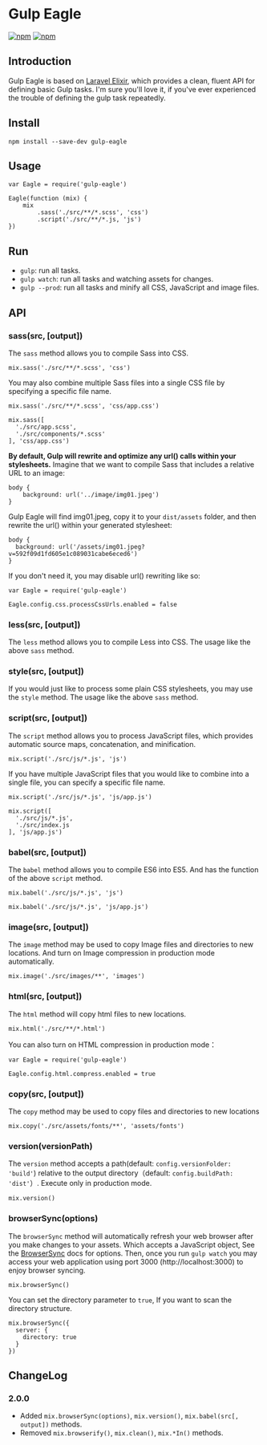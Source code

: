 # Gulp Eagle

[![npm](https://img.shields.io/npm/v/gulp-eagle.svg)](https://www.npmjs.com/package/gulp-eagle)
[![npm](https://img.shields.io/npm/dm/gulp-eagle.svg)](https://www.npmjs.com/package/gulp-eagle)

## Introduction

Gulp Eagle is based on [Laravel Elixir](https://github.com/laravel/elixir), which provides a clean, fluent API for defining basic Gulp tasks. I'm sure you'll love it, if you've ever experienced the trouble of defining the gulp task repeatedly.

## Install

```
npm install --save-dev gulp-eagle
```

## Usage

```
var Eagle = require('gulp-eagle')

Eagle(function (mix) {
    mix
        .sass('./src/**/*.scss', 'css')
        .script('./src/**/*.js, 'js')
})
```
    
## Run

- `gulp`: run all tasks.
- `gulp watch`: run all tasks and watching assets for changes.
- `gulp --prod`: run all tasks and minify all CSS, JavaScript and image files.
    
## API

### sass(src, [output])

The `sass` method allows you to compile Sass into CSS.

```
mix.sass('./src/**/*.scss', 'css')
```

You may also combine multiple Sass files into a single CSS file by specifying a specific file name.

```
mix.sass('./src/**/*.scss', 'css/app.css')

mix.sass([
  './src/app.scss',
  './src/components/*.scss'
], 'css/app.css')
```

**By default, Gulp will rewrite and optimize any url() calls within your stylesheets.** Imagine that we want to compile Sass that includes a relative URL to an image:

```
body {
    background: url('../image/img01.jpeg')
}
```

Gulp Eagle will find img01.jpeg, copy it to your `dist/assets` folder, and then rewrite the url() within your generated stylesheet:

```
body {
  background: url('/assets/img01.jpeg?v=592f09d1fd605e1c089031cabe6eced6')
}
```

If you don't need it, you may disable url() rewriting like so:

```
var Eagle = require('gulp-eagle')

Eagle.config.css.processCssUrls.enabled = false
```

### less(src, [output])

The `less` method allows you to compile Less into CSS. The usage like the above `sass` method.

### style(src, [output])

If you would just like to process some plain CSS stylesheets, you may use the `style` method. The usage like the above `sass` method.
	
### script(src, [output])

The `script` method allows you to process JavaScript files, which provides automatic source maps, concatenation, and minification.

```
mix.script('./src/js/*.js', 'js')
```

If you have multiple JavaScript files that you would like to combine into a single file, you can specify a specific file name.

```
mix.script('./src/js/*.js', 'js/app.js')

mix.script([
  './src/js/*.js',
  './src/index.js
], 'js/app.js')
```

### babel(src, [output])

The `babel` method allows you to compile ES6 into ES5. And has the function of the above `script` method.

```
mix.babel('./src/js/*.js', 'js')

mix.babel('./src/js/*.js', 'js/app.js')
```
    
### image(src, [output])

The `image` method may be used to copy Image files and directories to new locations. And turn on Image compression in production mode automatically.

```
mix.image('./src/images/**', 'images')
```
    
### html(src, [output])

The `html` method will copy html files to new locations. 

```
mix.html('./src/**/*.html')
```

You can also turn on HTML compression in production mode：

```
var Eagle = require('gulp-eagle')

Eagle.config.html.compress.enabled = true
```
    
### copy(src, [output])

The `copy` method may be used to copy files and directories to new locations

```
mix.copy('./src/assets/fonts/**', 'assets/fonts')
```

### version(versionPath)

The `version` method accepts a path(default: `config.versionFolder: 'build'`) relative to the output directory（default: `config.buildPath: 'dist'`）. Execute only in production mode.

```
mix.version()
```

### browserSync(options)

The `browserSync` method will automatically refresh your web browser after you make changes to your assets. Which accepts a JavaScript object, See the [BrowserSync](http://www.browsersync.io/docs/options) docs for options. Then, once you run `gulp watch` you may access your web application using port 3000 (http://localhost:3000) to enjoy browser syncing.

```
mix.browserSync()
```

You can set the directory parameter to `true`, If you want to scan the directory structure.

```
mix.browserSync({
  server: {
    directory: true
  }
})
```

## ChangeLog

### 2.0.0

- Added `mix.browserSync(options)`, `mix.version()`, `mix.babel(src[, output])` methods.
- Removed `mix.browserify()`, `mix.clean()`, `mix.*In()` methods.
